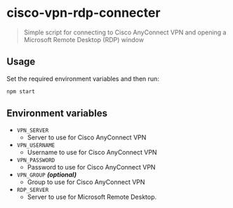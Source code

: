 # cisco-vpn-rdp-connecter
> Simple script for connecting to Cisco AnyConnect VPN and opening a Microsoft Remote Desktop (RDP) window

## Usage
Set the required environment variables and then run:
```sh
npm start
```

## Environment variables
- `VPN_SERVER`
    - Server to use for Cisco AnyConnect VPN
- `VPN_USERNAME`
    - Username to use for Cisco AnyConnect VPN
- `VPN_PASSWORD`
    - Password to use for Cisco AnyConnect VPN
- `VPN_GROUP` ***(optional)***
    - Group to use for Cisco AnyConnect VPN
- `RDP_SERVER`
    - Server to use for Microsoft Remote Desktop.
